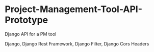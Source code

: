 # Project-Management-Tool-API-Prototype
Django API for a PM tool

Django, Django Rest Framework, Django Filter, Django Cors Headers
